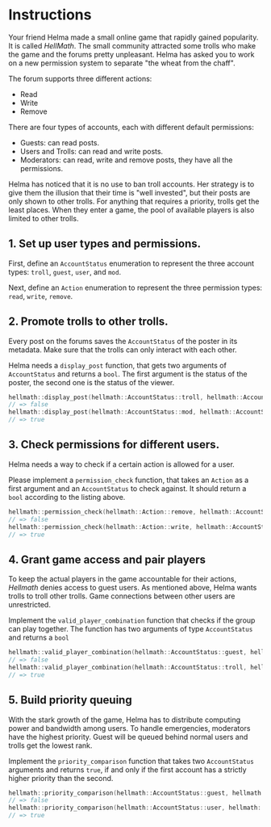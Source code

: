 # Instructions

Your friend Helma made a small online game that rapidly gained popularity.
It is called _HellMath_.
The small community attracted some trolls who make the game and the forums pretty unpleasant.
Helma has asked you to work on a new permission system to separate "the wheat from the chaff". 

The forum supports three different actions:

- Read
- Write
- Remove

There are four types of accounts, each with different default permissions:

- Guests: can read posts.
- Users and Trolls: can read and write posts.
- Moderators: can read, write and remove posts, they have all the permissions.

Helma has noticed that it is no use to ban troll accounts.
Her strategy is to give them the illusion that their time is "well invested", but their posts are only shown to other trolls.
For anything that requires a priority, trolls get the least places.
When they enter a game, the pool of available players is also limited to other trolls.

## 1. Set up user types and permissions.

First, define an `AccountStatus` enumeration to represent the three account types: `troll`, `guest`, `user`, and `mod`.

Next, define an `Action` enumeration to represent the three permission types: `read`, `write`, `remove`.


## 2. Promote trolls to other trolls.

Every post on the forums saves the `AccountStatus` of the poster in its metadata. 
Make sure that the trolls can only interact with each other.

Helma needs a `display_post` function, that gets two arguments of `AccountStatus` and returns a `bool`.
The first argument is the status of the poster, the second one is the status of the viewer.

```cpp
hellmath::display_post(hellmath::AccountStatus::troll, hellmath::AccountStatus::user);
// => false
hellmath::display_post(hellmath::AccountStatus::mod, hellmath::AccountStatus::guest);
// => true
```

## 3. Check permissions for different users.

Helma needs a way to check if a certain action is allowed for a user.

Please implement a `permission_check` function, that takes an `Action` as a first argument and an `AccountStatus` to check against.
It should return a `bool` according to the listing above.

```cpp
hellmath::permission_check(hellmath::Action::remove, hellmath::AccountStatus::guest);
// => false
hellmath::permission_check(hellmath::Action::write, hellmath::AccountStatus::mod);
// => true
```

## 4. Grant game access and pair players

To keep the actual players in the game accountable for their actions, _Hellmath_ denies access to guest users.
As mentioned above, Helma wants trolls to troll other trolls.
Game connections between other users are unrestricted.

Implement the `valid_player_combination` function that checks if the group can play together.
The function has two arguments of type `AccountStatus` and returns a `bool`

```cpp
hellmath::valid_player_combination(hellmath::AccountStatus::guest, hellmath::AccountStatus::mod);
// => false
hellmath::valid_player_combination(hellmath::AccountStatus::troll, hellmath::AccountStatus::troll);
// => true
```

## 5. Build priority queuing

With the stark growth of the game, Helma has to distribute computing power and bandwidth among users.
To handle emergencies, moderators have the highest priority.
Guest will be queued behind normal users and trolls get the lowest rank.

Implement the `priority_comparison` function that takes two `AccountStatus` arguments and returns `true`, if and only if the first account has a strictly higher priority than the second.

```cpp
hellmath::priority_comparison(hellmath::AccountStatus::guest, hellmath::AccountStatus::mod);
// => false
hellmath::priority_comparison(hellmath::AccountStatus::user, hellmath::AccountStatus::troll);
// => true
```